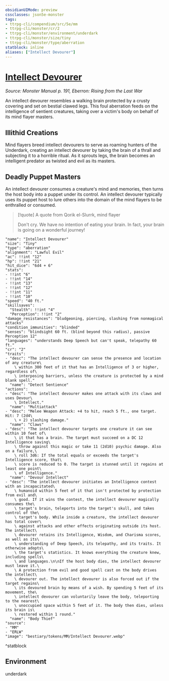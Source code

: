 ```yaml
---
obsidianUIMode: preview
cssclasses: json5e-monster
tags:
- ttrpg-cli/compendium/src/5e/mm
- ttrpg-cli/monster/cr/2
- ttrpg-cli/monster/environment/underdark
- ttrpg-cli/monster/size/tiny
- ttrpg-cli/monster/type/aberration
statblock: inline
aliases: ["Intellect Devourer"]
---
```

# [Intellect Devourer](3-Compendium\CLI\bestiary\aberration/intellect-devourer.md)
*Source: Monster Manual p. 191, Eberron: Rising from the Last War*  

An intellect devourer resembles a walking brain protected by a crusty covering and set on bestial clawed legs. This foul aberration feeds on the intelligence of sentient creatures, taking over a victim's body on behalf of its mind flayer masters.

## Illithid Creations

Mind flayers breed intellect devourers to serve as roaming hunters of the Underdark, creating an intellect devourer by taking the brain of a thrall and subjecting it to a horrible ritual. As it sprouts legs, the brain becomes an intelligent predator as twisted and evil as its masters.

## Deadly Puppet Masters

An intellect devourer consumes a creature's mind and memories, then turns the host body into a puppet under its control. An intellect devourer typically uses its puppet host to lure others into the domain of the mind flayers to be enthralled or consumed.

> [!quote] A quote from Qorik el-Slurrk, mind flayer  
> 
> Don't cry. We have no intention of eating your brain. In fact, your brain is going on a wonderful journey!


```statblock
"name": "Intellect Devourer"
"size": "Tiny"
"type": "aberration"
"alignment": "Lawful Evil"
"ac": !!int "12"
"hp": !!int "21"
"hit_dice": "6d4 + 6"
"stats":
- !!int "6"
- !!int "14"
- !!int "13"
- !!int "12"
- !!int "11"
- !!int "10"
"speed": "40 ft."
"skillsaves":
  "Stealth": !!int "4"
  "Perception": !!int "2"
"damage_resistances": "bludgeoning, piercing, slashing from nonmagical attacks"
"condition_immunities": "blinded"
"senses": "blindsight 60 ft. (blind beyond this radius), passive Perception 12"
"languages": "understands Deep Speech but can't speak, telepathy 60 ft."
"cr": "2"
"traits":
- "desc": "The intellect devourer can sense the presence and location of any creature\
    \ within 300 feet of it that has an Intelligence of 3 or higher, regardless of\
    \ interposing barriers, unless the creature is protected by a mind blank spell."
  "name": "Detect Sentience"
"actions":
- "desc": "The intellect devourer makes one attack with its claws and uses Devour\
    \ Intellect."
  "name": "Multiattack"
- "desc": "Melee Weapon Attack: +4 to hit, reach 5 ft., one target. Hit: 7 (2d4\
    \ + 2) slashing damage."
  "name": "Claws"
- "desc": "The intellect devourer targets one creature it can see within 10 feet of\
    \ it that has a brain. The target must succeed on a DC 12 Intelligence saving\
    \ throw against this magic or take 11 (2d10) psychic damage. Also on a failure,\
    \ roll 3d6: If the total equals or exceeds the target's Intelligence score, that\
    \ score is reduced to 0. The target is stunned until it regains at least one point\
    \ of Intelligence."
  "name": "Devour Intellect"
- "desc": "The intellect devourer initiates an Intelligence contest with an incapacitated\
    \ humanoid within 5 feet of it that isn't protected by protection from evil and\
    \ good. If it wins the contest, the intellect devourer magically consumes the\
    \ target's brain, teleports into the target's skull, and takes control of the\
    \ target's body. While inside a creature, the intellect devourer has total cover\
    \ against attacks and other effects originating outside its host. The intellect\
    \ devourer retains its Intelligence, Wisdom, and Charisma scores, as well as its\
    \ understanding of Deep Speech, its telepathy, and its traits. It otherwise adopts\
    \ the target's statistics. It knows everything the creature knew, including spells\
    \ and languages.\n\nIf the host body dies, the intellect devourer must leave it.\
    \ A protection from evil and good spell cast on the body drives the intellect\
    \ devourer out. The intellect devourer is also forced out if the target regains\
    \ its devoured brain by means of a wish. By spending 5 feet of its movement, the\
    \ intellect devourer can voluntarily leave the body, teleporting to the nearest\
    \ unoccupied space within 5 feet of it. The body then dies, unless its brain is\
    \ restored within 1 round."
  "name": "Body Thief"
"source":
- "MM"
- "ERLW"
"image": "bestiary/tokens/MM/Intellect Devourer.webp"
```
^statblock

## Environment

underdark